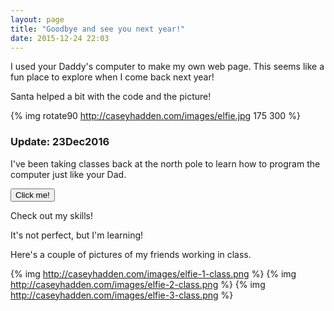 ```yaml
---
layout: page
title: "Goodbye and see you next year!"
date: 2015-12-24 22:03
---
```


I used your Daddy's computer to make my own web page. This seems like a
fun place to explore when I come back next year!

Santa helped a bit with the code and the picture!

{% img rotate90 http://caseyhadden.com/images/elfie.jpg 175 300 %}

### Update: 23Dec2016

I've been taking classes back at the north pole to learn how to program the
computer just like your Dad.

<button onclick="changeColor()">Click me!</button>

<div id="elfie-target" style="elfie-target" style="background:#ffffff;height:200px;width:50%">
Check out my skills!
</div>

It's not perfect, but I'm learning!

Here's a couple of pictures of my friends working in class.

{% img http://caseyhadden.com/images/elfie-1-class.png %}
{% img http://caseyhadden.com/images/elfie-2-class.png %}
{% img http://caseyhadden.com/images/elfie-3-class.png %}

<script type="text/javascript">
function changeColor() {
  var colors = ["#ffffff","blue","red","yellow"];
  var rand = Math.floor(Math.random()*colors.length);
  $('#elfie-target').css("background-color", colors[rand]);
}
</script>
